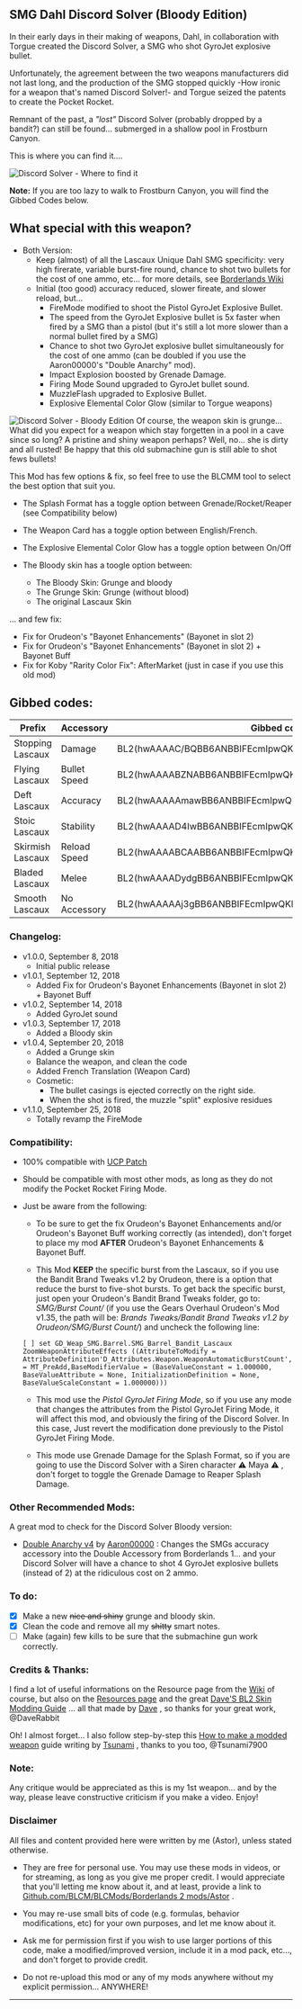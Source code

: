

## SMG Dahl Discord Solver (Bloody Edition)
 
In their early days in their making of weapons, Dahl, in collaboration with Torgue created the Discord Solver, a SMG who shot GyroJet explosive bullet. 

Unfortunately, the agreement between the two weapons manufacturers did not last long, and the production of the SMG stopped quickly -How ironic for a weapon that's named Discord Solver!- and Torgue seized the patents to create the Pocket Rocket.

Remnant of the past, a *"lost"* Discord Solver (probably dropped by a bandit?) can still be found... submerged in a shallow pool in Frostburn Canyon.

This is where you can find it.... 

![Discord Solver - Where to find it](https://i.imgur.com/uHTxuc6.png "Don't worry guys... even if my screen capture show French text, my mods are in English")

**Note:** If you are too lazy to walk to Frostburn Canyon, you will find the Gibbed Codes below.


## What special with this weapon?

- Both Version:
  - Keep (almost) of all the Lascaux Unique Dahl SMG specificity: very high firerate, variable burst-fire round, chance to shot two bullets for the cost of one ammo, etc... for more details, see [Borderlands Wiki](http://borderlands.wikia.com/wiki/Lascaux) 
  - Initial (too good) accuracy reduced, slower fireate, and slower reload, but...
    - FireMode modified to shoot the Pistol GyroJet Explosive Bullet. 
    - The speed from the GyroJet Explosive bullet is 5x faster when fired by a SMG than a pistol (but it's still a lot more slower than a normal bullet fired by a SMG) 
    - Chance  to shot two GyroJet explosive bullet simultaneously for the cost of one ammo (can be doubled if you use the Aaron00000's "Double Anarchy" mod).
    - Impact Explosion boosted by Grenade Damage.
    - Firing Mode Sound upgraded to GyroJet bullet sound.
    - MuzzleFlash upgraded to Explosive Bullet.
    - Explosive Elemental Color Glow (similar to Torgue weapons)

![Discord Solver - Bloody Edition](https://i.imgur.com/jTwGJgh.png "Don't worry guys... even if my screen capture show French text, my mods are in English")
Of course, the weapon skin is grunge... What did you expect for a weapon which stay forgetten in a pool in a cave since so long? A pristine and shiny weapon perhaps? Well, no... she is dirty and all rusted! Be happy that this old submachine gun is still able to shot fews bullets!

This Mod has few options & fix, so feel free to use the BLCMM tool to select the best option that suit you.
- The Splash Format has a toggle option between Grenade/Rocket/Reaper (see Compatibility below)
 - The Weapon Card has a toggle option between English/French.
  - The Explosive Elemental Color Glow has a toggle option between On/Off


  - The Bloody skin has a toogle option between:
    - The Bloody Skin: Grunge and bloody
    - The Grunge Skin: Grunge (without blood)
    - The original Lascaux Skin 

... and few fix:

- Fix for Orudeon's "Bayonet Enhancements" (Bayonet in slot 2)
- Fix for Orudeon's "Bayonet Enhancements" (Bayonet in slot 2) + Bayonet Buff
- Fix for Koby "Rarity Color Fix": AfterMarket (just in case if you use this old mod)  

## Gibbed codes:

| Prefix               | Accessory       | Gibbed code                 | 
| -------------        | -------------   | -------------               | 
| Stopping Lascaux     | Damage          | BL2(hwAAAAC/BQBB6ANBBIFEcmIpwQKNJQGLChYGLBRY/v8vY+nBYo3l) |  
| Flying Lascaux       | Bullet Speed    | BL2(hwAAAABZNABB6ANBBIFEcmIpwQKNJQGLChYGLBVY/v8vYxnCYo3l) |
| Deft Lascaux         | Accuracy        | BL2(hwAAAAAmawBB6ANBBIFEcmIpwQKNJQGLChYGLBNY/v8vY7nBYo3l) |
| Stoic Lascaux        | Stability       | BL2(hwAAAAD4IwBB6ANBBIFEcmIpwQKNJQGLChYGLBZY/v8vY0nCYo3l) |
| Skirmish Lascaux     | Reload Speed    | BL2(hwAAAABCAABB6ANBBIFEcmIpwQKNJQGLChYGLBdY/v8vY3HCYo3l) |
| Bladed Lascaux       | Melee           | BL2(hwAAAADydgBB6ANBBIFEcmIpwQKNJQGLChYGLBJY/v8vY4nBYo3l) |
| Smooth Lascaux       | No Accessory    | BL2(hwAAAAAj3gBB6ANBBIFEcmIpwQKNJQGLChYGLBFY/v8vY0FAYo3l) |

### Changelog:

- v1.0.0, September 8, 2018
  - Initial public release
- v1.0.1, September 12, 2018  
  - Added Fix for Orudeon's Bayonet Enhancements (Bayonet in slot 2) + Bayonet Buff
- v1.0.2, September 14, 2018  
  - Added GyroJet sound  
- v1.0.3, September 17, 2018  
  - Added a Bloody skin
- v1.0.4, September 20, 2018  
  - Added a Grunge skin
  - Balance the weapon, and clean the code  
  - Added French Translation (Weapon Card)
  - Cosmetic:
    - The bullet casings is ejected correctly on the right side.
    - When the shot is fired, the muzzle "split" explosive residues
 - v1.1.0, September 25, 2018  
   - Totally revamp the FireMode  
  

### Compatibility:

- 100% compatible with [UCP Patch](https://github.com/BLCM/BLCMods/tree/master/Borderlands%202%20mods/Community%20Patch%20Team)

- Should be compatible with most other mods, as long as they do not modify the Pocket Rocket Firing Mode.

- Just be aware from the following:

  - To be sure to get the fix Orudeon's Bayonet Enhancements and/or Orudeon's Bayonet Buff working correctly (as intended), don't forget to place my mod **AFTER** Orudeon's Bayonet Enhancements & Bayonet Buff. 
 
  - This Mod **KEEP** the specific burst from the Lascaux, so if you use the Bandit Brand Tweaks v1.2 by Orudeon, there is a option that reduce the burst to five-shot bursts.  To get back the specific burst, just open your Orudeon's Bandit Brand Tweaks folder, go to: *SMG/Burst Count/* (if you use the Gears Overhaul Orudeon's Mod v1.35, the path will be: *Brands Tweaks/Bandit Brand Tweaks v1.2 by Orudeon/SMG/Burst Count/*) and uncheck the following line:  
  ```
  [ ] set GD_Weap_SMG.Barrel.SMG_Barrel_Bandit_Lascaux ZoomWeaponAttributeEffects ((AttributeToModify = AttributeDefinition'D_Attributes.Weapon.WeaponAutomaticBurstCount',ModifierType = MT_PreAdd,BaseModifierValue = (BaseValueConstant = 1.000000, BaseValueAttribute = None, InitializationDefinition = None, BaseValueScaleConstant = 1.000000)))
  ``` 
  - This mod use the *Pistol GyroJet Firing Mode*, so if you use any mode that changes the attributes from the Pistol GyroJet Firing Mode, it will affect this mod, and obviously the firing of the Discord Solver. In this case, Just revert the modification done previously to the Pistol GyroJet Firing Mode.
  
  - This mode use Grenade Damage for the Splash Format, so if you are going to use the Discord Solver with a Siren character :warning: Maya :warning: , don't forget to toggle the Grenade Damage to Reaper Splash Damage.
   
### Other Recommended Mods:

A great mod to check for the Discord Solver Bloody version:

- [Double Anarchy v4](https://github.com/BLCM/BLCMods/blob/master/Borderlands%202%20mods/Aaron0000/Weapon-Item%20Parts%20and%20Accessories/DoubleAnarchyv4.txt) by [Aaron00000](https://github.com/BLCM/BLCMods/tree/master/Borderlands%202%20mods/Aaron0000) : Changes the SMGs accuracy accessory into the Double Accessory from Borderlands 1... and your Discord Solver will have a chance to shot 4 GyroJet explosive bullets (instead of 2) at the ridiculous cost on 2 ammo.
 
### To do:

- [x] Make a new ~~nice and shiny~~ grunge and bloody skin.
- [x] Clean the code and remove all my ~~shitty~~ smart notes. 
- [ ] Make (again) few kills to be sure that the submachine gun work correctly.
  
### Credits & Thanks:

I find a lot of useful informations on the Resource page from the [Wiki](https://github.com/BLCM/BLCMods/wiki) of course, but also on the [Resources page](https://github.com/BLCM/BLCMods/tree/af3b2d17629ab3f7f7a5f7bb68b489c5e13b0498/Borderlands%202%20mods/Dave/Resources) and the great [Dave'S BL2 Skin Modding Guide](https://cdn.rawgit.com/BLCM/BLCMods/bb1933f7/Borderlands%202%20mods/Dave/DAVE%27S%20BL2%20SKIN%20MODDING%20GUIDE.pdf) ... all that made by [Dave](https://github.com/BLCM/BLCMods/tree/af3b2d17629ab3f7f7a5f7bb68b489c5e13b0498/Borderlands%202%20mods/Dave) , so thanks for your great work, @DaveRabbit 

Oh! I almost forget... I also follow step-by-step this [How to make a modded weapon](https://github.com/BLCM/BLCMods/blob/master/Borderlands%202%20mods/Tsunami-s%20Guns%20Cannons%20And%20Flamethrowers/(((How%20to%20make%20a%20modded%20weapon))).txt) guide writing by [Tsunami](https://github.com/BLCM/BLCMods/tree/master/Borderlands%202%20mods/Tsunami-s%20Guns%20Cannons%20And%20Flamethrowers) , thanks to you too, @Tsunami7900

### Note: 

Any critique would be appreciated as this is my 1st weapon... and by the way, please leave constructive criticism if you make a video. 
Enjoy!

### Disclaimer

All files and content provided here were written by me (Astor), unless stated otherwise.

- They are free for personal use. You may use these mods in videos, or for streaming, as long as you give me proper credit. I would appreciate that you'll letting me know about it, and at least, provide a link to [Github.com/BLCM/BLCMods/Borderlands 2 mods/Astor](https://github.com/BLCM/BLCMods/tree/master/Borderlands%202%20mods/Astor) .

- You may re-use small bits of code (e.g. formulas, behavior modifications, etc) for your own purposes, and let me know about it. 

- Ask me for permission first if you wish to use larger portions of this code, make a modified/improved version, include it in a mod pack, etc..., and don't forget to provide credit.

- Do not re-upload this mod or any of my mods anywhere without my explicit permission... ANYWHERE!

* * * * *
